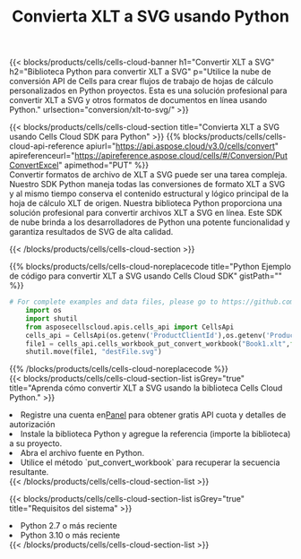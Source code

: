 ﻿---
title:  Convierta XLT a SVG usando Python
description:  Utilizar el SDK de la nube Aspose.Cells para Python para convertir un archivo de formato XLT a un archivo de formato SVG.
kwords: Excel, Convert XLT to SVG, REST, Python
howto: How to convert XLT to SVG using Aspose.Cells Cloud Python library.
---
{{< blocks/products/cells/cells-cloud-banner h1="Convertir XLT a SVG" h2="Biblioteca Python para convertir XLT a SVG" p="Utilice la nube de conversión API de Cells para crear flujos de trabajo de hojas de cálculo personalizados en Python proyectos. Esta es una solución profesional para convertir XLT a SVG y otros formatos de documentos en línea usando Python." urlsection="conversion/xlt-to-svg/" >}}

{{< blocks/products/cells/cells-cloud-section title="Convierta XLT a SVG usando Cells Cloud SDK para Python" >}}
{{% blocks/products/cells/cells-cloud-api-reference apiurl="https://api.aspose.cloud/v3.0/cells/convert" apireferenceurl="https://apireference.aspose.cloud/cells/#/Conversion/PutConvertExcel" apimethod="PUT" %}}
<br/>
Convertir formatos de archivo de XLT a SVG puede ser una tarea compleja. Nuestro SDK Python maneja todas las conversiones de formato XLT a SVG y al mismo tiempo conserva el contenido estructural y lógico principal de la hoja de cálculo XLT de origen. Nuestra biblioteca Python proporciona una solución profesional para convertir archivos XLT a SVG en línea. Este SDK de nube brinda a los desarrolladores de Python una potente funcionalidad y garantiza resultados de SVG de alta calidad.

{{< /blocks/products/cells/cells-cloud-section >}}

{{% blocks/products/cells/cells-cloud-noreplacecode title="Python Ejemplo de código para convertir XLT a SVG usando Cells Cloud SDK" gistPath="" %}}
 
```python
# For complete examples and data files, please go to https://github.com/aspose-cells-cloud/aspose-cells-cloud-python/
    import os
    import shutil
    from asposecellscloud.apis.cells_api import CellsApi
    cells_api = CellsApi(os.getenv('ProductClientId'),os.getenv('ProductClientSecret'))
    file1 = cells_api.cells_workbook_put_convert_workbook("Book1.xlt",format="svg")
    shutil.move(file1, "destFile.svg")     
```
 
{{% /blocks/products/cells/cells-cloud-noreplacecode %}}
<br/>
{{< blocks/products/cells/cells-cloud-section-list isGrey="true" title="Aprenda cómo convertir XLT a SVG usando la biblioteca Cells Cloud Python." >}}
<li> Registre una cuenta en<a href="https://dashboard.aspose.cloud/">Panel</a> para obtener gratis API cuota y detalles de autorización</li>
<li>Instale la biblioteca Python y agregue la referencia (importe la biblioteca) a su proyecto.</li>
<li>Abra el archivo fuente en Python.</li>
<li>Utilice el método `put_convert_workbook` para recuperar la secuencia resultante.</li>
{{< /blocks/products/cells/cells-cloud-section-list >}}

{{< blocks/products/cells/cells-cloud-section-list isGrey="true" title="Requisitos del sistema" >}}
<li>Python 2.7 o más reciente</li>
<li>Python 3.10 o más reciente</li>
{{< /blocks/products/cells/cells-cloud-section-list >}}
